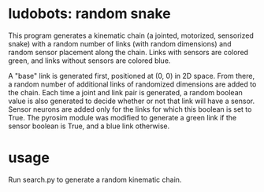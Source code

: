 # ludobots: random snake
This program generates a kinematic chain (a jointed, motorized, sensorized snake) with a random number of links (with random dimensions) and random sensor placement along the chain. Links with sensors are colored green, and links without sensors are colored blue.

A "base" link is generated first, positioned at (0, 0) in 2D space. From there, a random number of additional links of randomized dimensions are added to the chain. Each time a joint and link pair is generated, a random boolean value is also generated to decide whether or not that link will have a sensor. Sensor neurons are added only for the links for which this boolean is set to True. The pyrosim module was modified to generate a green link if the sensor boolean is True, and a blue link otherwise.

# usage
Run search.py to generate a random kinematic chain.
